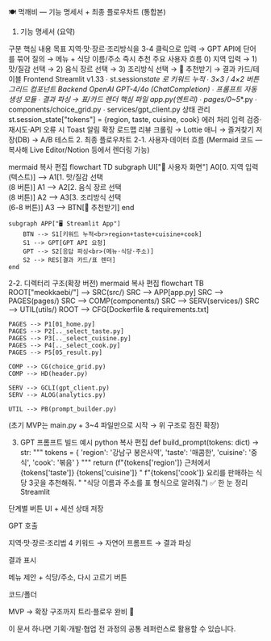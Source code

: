 🍽 먹깨비 — 기능 명세서 + 최종 플로우차트 (통합본)

1. 기능 명세서 (요약)

구분 핵심 내용
목표 지역·맛·장르·조리방식을 3-4 클릭으로 입력 → GPT API에 단어를 묶어 질의 → 메뉴 + 식당 이름/주소 즉시 추천
주요 사용자 흐름 0) 지역 입력 → 1) 맛/질감 선택 → 2) 음식 장르 선택 → 3) 조리방식 선택 → 🔘 추천받기 → 결과 카드/테이블
Frontend Streamlit v1.33
∙ st.session*state 로 키워드 누적
∙ 3×3 / 4×2 버튼 그리드 컴포넌트
Backend OpenAI GPT-4/4o (ChatCompletion)
∙ 프롬프트 자동 생성 모듈
∙ 결과 파싱 → 표/카드 렌더
핵심 파일 app.py(엔트리) ∙ pages/0~5*\*.py ∙ components/choice_grid.py ∙ services/gpt_client.py
상태 관리 st.session_state["tokens"] = {region, taste, cuisine, cook}
에러 처리 입력 검증·재시도·API 오류 시 Toast 알림
확장 로드맵 리뷰 크롤링 → Lottie 애니 → 즐겨찾기 저장(DB) → A/B 테스트 2. 최종 플로우차트
2-1. 사용자·데이터 흐름
(Mermaid 코드 — 복사해 Live Editor/Notion 등에서 렌더링 가능)

mermaid
복사
편집
flowchart TD
subgraph UI["📱 사용자 화면"]
A0[0. 지역 입력<br>(텍스트)] --> A1[1. 맛/질감 선택<br>(8 버튼)]
A1 --> A2[2. 음식 장르 선택<br>(8 버튼)]
A2 --> A3[3. 조리방식 선택<br>(6-8 버튼)]
A3 --> BTN[🔘 추천받기]
end

    subgraph APP["🖥 Streamlit App"]
        BTN --> S1[키워드 누적<br>region+taste+cuisine+cook]
        S1 --> GPT[GPT API 요청]
        GPT --> S2[응답 파싱<br>(메뉴·식당·주소)]
        S2 --> RES[결과 카드/표 렌더]
    end

2-2. 디렉터리 구조(확장 버전)
mermaid
복사
편집
flowchart TB
ROOT["meokkaebi/"] --> SRC(src/)
SRC --> APP[app.py]
SRC --> PAGES(pages/)
SRC --> COMP(components/)
SRC --> SERV(services/)
SRC --> UTIL(utils/)
ROOT --> CFG[Dockerfile & requirements.txt]

    PAGES --> P1[01_home.py]
    PAGES --> P2[.._select_taste.py]
    PAGES --> P3[.._select_cuisine.py]
    PAGES --> P4[.._select_cook.py]
    PAGES --> P5[05_result.py]

    COMP --> CG(choice_grid.py)
    COMP --> HD(header.py)

    SERV --> GCLI(gpt_client.py)
    SERV --> ALOG(analytics.py)

    UTIL --> PB(prompt_builder.py)

(초기 MVP는 main.py + 3~4 파일만으로 시작 → 위 구조로 점진 확장)

3. GPT 프롬프트 빌드 예시
   python
   복사
   편집
   def build_prompt(tokens: dict) -> str:
   """
   tokens = {
   'region': '강남구 봉은사역',
   'taste': '매콤한',
   'cuisine': '중식',
   'cook': '볶음'
   }
   """
   return (f"{tokens['region']} 근처에서 {tokens['taste']} {tokens['cuisine']} "
   f"{tokens['cook']} 요리를 판매하는 식당 3곳을 추천해줘. "
   "식당 이름과 주소를 표 형식으로 알려줘.")
   ✅ 한 눈 정리
   Streamlit

단계별 버튼 UI + 세션 상태 저장

GPT 호출

지역·맛·장르·조리법 4 키워드 → 자연어 프롬프트 → 결과 파싱

결과 표시

메뉴 제안 + 식당/주소, 다시 고르기 버튼

코드/폴더

MVP → 확장 구조까지 트리·플로우 완비 🚀

이 문서 하나면 기획·개발·협업 전 과정의 공통 레퍼런스로 활용할 수 있습니다.
